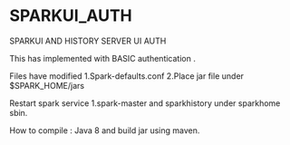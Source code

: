 # SPARKUI_AUTH
SPARKUI AND HISTORY SERVER UI AUTH

This has implemented with BASIC authentication .

Files have modified 
1.Spark-defaults.conf
2.Place jar file under $SPARK_HOME/jars

Restart spark service 
1.spark-master and sparkhistory under sparkhome sbin. 

How to compile : 
Java 8 and build jar using maven. 
